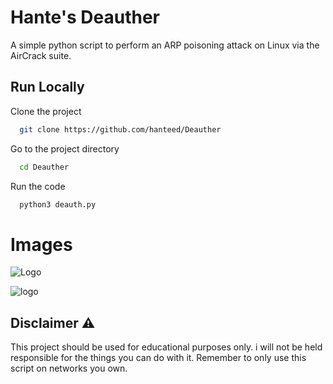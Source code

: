 
# Hante's Deauther

A simple python script to perform an ARP poisoning attack on Linux via the AirCrack suite.

## Run Locally

Clone the project

```bash
  git clone https://github.com/hanteed/Deauther
```

Go to the project directory

```bash
  cd Deauther
```

Run the code

```bash
  python3 deauth.py
```

# Images

![Logo](https://cdn.discordapp.com/attachments/742825059122413768/1120818762547994776/Capture_decran_du_2023-06-20_22-24-591.png)

![logo](https://cdn.discordapp.com/attachments/742825059122413768/1120818762258599956/Capture_decran_du_2023-06-20_22-39-17.png)


## Disclaimer ⚠️
This project should be used for educational purposes only. i will not be held responsible for the things you can do with it. Remember to only use this script on networks you own.
